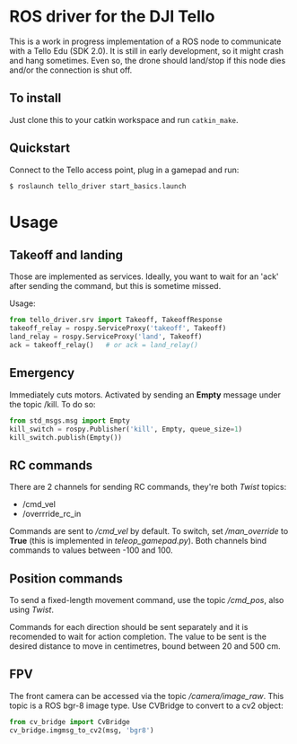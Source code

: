# ROS driver for the DJI Tello 

This is a work in progress implementation of a ROS node to communicate with a Tello Edu (SDK 2.0). It is still in early development, so it might crash and hang sometimes. Even so, the drone should land/stop if this node dies and/or the connection is shut off.

## To install

Just clone this to your catkin workspace and run `catkin_make`.

## Quickstart

Connect to the Tello access point, plug in a gamepad and run:

```sh
$ roslaunch tello_driver start_basics.launch
```

# Usage

## Takeoff and landing

Those are implemented as services. Ideally, you want to wait for an 'ack' after sending the command, but this is sometime missed.

Usage:

```python
from tello_driver.srv import Takeoff, TakeoffResponse
takeoff_relay = rospy.ServiceProxy('takeoff', Takeoff)
land_relay = rospy.ServiceProxy('land', Takeoff)
ack = takeoff_relay()   # or ack = land_relay()
```


## Emergency

Immediately cuts motors. Activated by sending an **Empty** message under the topic /kill. To do so:

```python
from std_msgs.msg import Empty
kill_switch = rospy.Publisher('kill', Empty, queue_size=1)
kill_switch.publish(Empty())
```


## RC commands

There are 2 channels for sending RC commands, they're both *Twist* topics:

- /cmd_vel
- /overrride_rc_in

Commands are sent to */cmd_vel* by default. To switch, set */man_override* to **True** (this is implemented in *teleop_gamepad.py*). Both channels bind commands to values between -100 and 100.


## Position commands

To send a fixed-length movement command, use the topic */cmd_pos*, also using *Twist*.

Commands for each direction should be sent separately and it is recomended to wait for action completion. The value to be sent is the desired distance to move in centimetres, bound between 20 and 500 cm.


## FPV

The front camera can be accessed via the topic */camera/image_raw*. This topic is a ROS bgr-8 image type. Use CVBridge to convert to a cv2 object:

```python
from cv_bridge import CvBridge
cv_bridge.imgmsg_to_cv2(msg, 'bgr8')
```